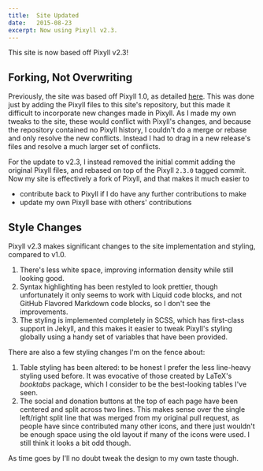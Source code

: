 ```yaml
---
title:  Site Updated
date:   2015-08-23
excerpt: Now using Pixyll v2.3.
---
```


This site is now based off Pixyll v2.3!

## Forking, Not Overwriting

Previously, the site was based off Pixyll 1.0, as detailed [here](/site/update/2014/09/11/new-site/). This was done just by adding the Pixyll files to this site's repository, but this made it difficult to incorporate new changes made in Pixyll. As I made my own tweaks to the site, these would conflict with Pixyll's changes, and because the repository contained no Pixyll history, I couldn't do a merge or rebase and only resolve the new conflicts. Instead I had to drag in a new release's files and resolve a much larger set of conflicts.

For the update to v2.3, I instead removed the initial commit adding the original Pixyll files, and rebased on top of the Pixyll `2.3.0` tagged commit. Now my site is effectively a fork of Pixyll, and that makes it much easier to

* contribute back to Pixyll if I do have any further contributions to make
* update my own Pixyll base with others' contributions

## Style Changes

Pixyll v2.3 makes significant changes to the site implementation and styling, compared to v1.0.

1. There's less white space, improving information density while still looking good.
2. Syntax highlighting has been restyled to look prettier, though unfortunately it only seems to work with Liquid code blocks, and not GitHub Flavored Markdown code blocks, so I don't see the improvements.
3. The styling is implemented completely in SCSS, which has first-class support in Jekyll, and this makes it easier to tweak Pixyll's styling globally using a handy set of variables that have been provided.

There are also a few styling changes I'm on the fence about:

1. Table styling has been altered: to be honest I prefer the less line-heavy styling used before. It was evocative of those created by LaTeX's *booktabs* package, which I consider to be the best-looking tables I've seen.
2. The social and donation buttons at the top of each page have been centered and split across two lines. This makes sense over the single left/right split line that was merged from my original pull request, as people have since contributed many other icons, and there just wouldn't be enough space using the old layout if many of the icons were used. I still think it looks a bit odd though.

As time goes by I'll no doubt tweak the design to my own taste though.
